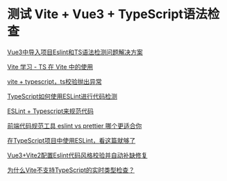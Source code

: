 # 测试 Vite + Vue3 + TypeScript语法检查



[Vue3中导入项目Eslint和TS语法检测问题解决方案](https://blog.csdn.net/yaalaw/article/details/113717002?spm=1001.2101.3001.6650.2&utm_medium=distribute.wap_relevant.none-task-blog-2~default~CTRLIST~default-2-113717002-blog-121949037.wap_blog_relevant_default&depth_1-utm_source=distribute.wap_relevant.none-task-blog-2~default~CTRLIST~default-2-113717002-blog-121949037.wap_blog_relevant_default
)

[Vite 学习 - TS 在 Vite 中的使用](https://blog.csdn.net/u012961419/article/details/110520129)

[vite + typescript，ts校验抛出异常](https://segmentfault.com/q/1010000040099631?utm_source=tag-newest)

[TypeScript如何使用ESLint进行代码检测](https://www.jianshu.com/p/c4fda089a981?from=timeline)

[ESLint + Typescript来规范代码](https://www.jianshu.com/p/1eec65432181)

[前端代码规范工具 eslint vs prettier 哪个更适合你](https://baijiahao.baidu.com/s?id=1718226261291810346&wfr=spider&for=pc&searchword=eslint%E5%92%8Cprettier%E7%9A%84%E5%8C%BA%E5%88%AB)

[在TypeScript项目中使用ESLint，看这篇就够了](https://blog.csdn.net/cmdfas/article/details/120282951)

[Vue3+Vite2配置Eslint代码风格校验并自动补缺修复](https://www.weipxiu.com/8662.html)

[为什么Vite不支持TypeScript的实时类型检查？](https://www.zhihu.com/question/508223963)